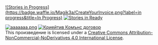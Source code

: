 [![Stories in Progress](https://badge.waffle.io/Magik3a/CreateYourInvoice.png?label=in progress&title=In Progress)](https://waffle.io/Magik3a/CreateYourInvoice)
[![Stories in Ready](https://badge.waffle.io/Magik3a/CreateYourInvoice.png?label=ready&title=Ready)](https://waffle.io/Magik3a/CreateYourInvoice)

[![aaaaaaa.png](https://s10.postimg.org/owyww043t/aaaaaaa.png)](http://magik3a.github.io/CreateYourInvoice/)
<a rel="license" href="http://creativecommons.org/licenses/by-nc-nd/4.0/"><img alt="Криейтив Комънс договор" style="border-width:0" src="https://i.creativecommons.org/l/by-nc-nd/4.0/88x31.png" /></a><br />This произведение is licensed under a <a rel="license" href="http://creativecommons.org/licenses/by-nc-nd/4.0/">Creative Commons Attribution-NonCommercial-NoDerivatives 4.0 International License</a>.
